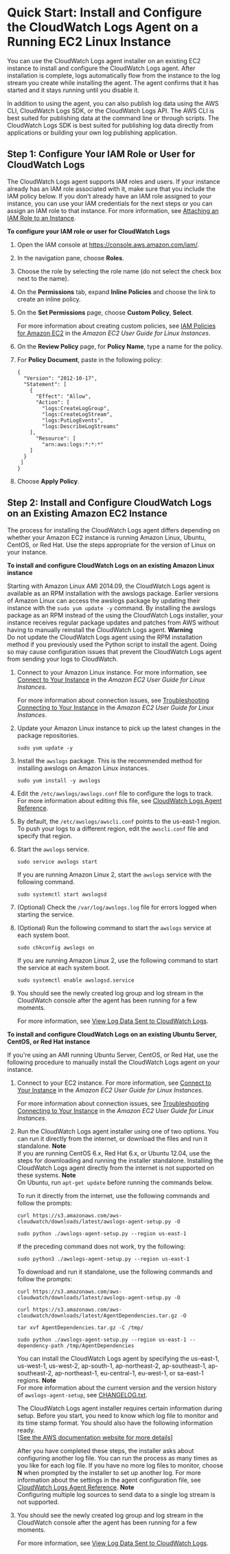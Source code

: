 # Quick Start: Install and Configure the CloudWatch Logs Agent on a Running EC2 Linux Instance<a name="QuickStartEC2Instance"></a>

You can use the CloudWatch Logs agent installer on an existing EC2 instance to install and configure the CloudWatch Logs agent\. After installation is complete, logs automatically flow from the instance to the log stream you create while installing the agent\. The agent confirms that it has started and it stays running until you disable it\.

In addition to using the agent, you can also publish log data using the AWS CLI, CloudWatch Logs SDK, or the CloudWatch Logs API\. The AWS CLI is best suited for publishing data at the command line or through scripts\. The CloudWatch Logs SDK is best suited for publishing log data directly from applications or building your own log publishing application\.

## Step 1: Configure Your IAM Role or User for CloudWatch Logs<a name="running-ec2-step-1"></a>

The CloudWatch Logs agent supports IAM roles and users\. If your instance already has an IAM role associated with it, make sure that you include the IAM policy below\. If you don't already have an IAM role assigned to your instance, you can use your IAM credentials for the next steps or you can assign an IAM role to that instance\. For more information, see [Attaching an IAM Role to an Instance](http://docs.aws.amazon.com/AWSEC2/latest/UserGuide/iam-roles-for-amazon-ec2.html#attach-iam-role)\.<a name="cloudwatchlogs_iam_role_procedure"></a>

**To configure your IAM role or user for CloudWatch Logs**

1. Open the IAM console at [https://console\.aws\.amazon\.com/iam/](https://console.aws.amazon.com/iam/)\.

1. In the navigation pane, choose **Roles**\.

1. Choose the role by selecting the role name \(do not select the check box next to the name\)\.

1. On the **Permissions** tab, expand **Inline Policies** and choose the link to create an inline policy\.

1. On the **Set Permissions** page, choose **Custom Policy**, **Select**\.

   For more information about creating custom policies, see [IAM Policies for Amazon EC2](http://docs.aws.amazon.com/AWSEC2/latest/UserGuide/iam-policies-for-amazon-ec2.html) in the *Amazon EC2 User Guide for Linux Instances*\.

1. On the **Review Policy** page, for **Policy Name**, type a name for the policy\.

1. For **Policy Document**, paste in the following policy:

   ```
   {
     "Version": "2012-10-17",
     "Statement": [
       {
         "Effect": "Allow",
         "Action": [
           "logs:CreateLogGroup",
           "logs:CreateLogStream",
           "logs:PutLogEvents",
           "logs:DescribeLogStreams"
       ],
         "Resource": [
           "arn:aws:logs:*:*:*"
       ]
     }
    ]
   }
   ```

1. Choose **Apply Policy**\.

## Step 2: Install and Configure CloudWatch Logs on an Existing Amazon EC2 Instance<a name="running-ec2-step-2"></a>

The process for installing the CloudWatch Logs agent differs depending on whether your Amazon EC2 instance is running Amazon Linux, Ubuntu, CentOS, or Red Hat\. Use the steps appropriate for the version of Linux on your instance\.

**To install and configure CloudWatch Logs on an existing Amazon Linux instance**

Starting with Amazon Linux AMI 2014\.09, the CloudWatch Logs agent is available as an RPM installation with the awslogs package\. Earlier versions of Amazon Linux can access the awslogs package by updating their instance with the `sudo yum update -y` command\. By installing the awslogs package as an RPM instead of the using the CloudWatch Logs installer, your instance receives regular package updates and patches from AWS without having to manually reinstall the CloudWatch Logs agent\.
**Warning**  
Do not update the CloudWatch Logs agent using the RPM installation method if you previously used the Python script to install the agent\. Doing so may cause configuration issues that prevent the CloudWatch Logs agent from sending your logs to CloudWatch\.

1. Connect to your Amazon Linux instance\. For more information, see [Connect to Your Instance](http://docs.aws.amazon.com/AWSEC2/latest/UserGuide/ec2-connect-to-instance-linux.html) in the *Amazon EC2 User Guide for Linux Instances*\.

   For more information about connection issues, see [Troubleshooting Connecting to Your Instance](http://docs.aws.amazon.com/AWSEC2/latest/UserGuide/TroubleshootingInstancesConnecting.html) in the *Amazon EC2 User Guide for Linux Instances*\.

1. Update your Amazon Linux instance to pick up the latest changes in the package repositories\.

   ```
   sudo yum update -y
   ```

1. Install the `awslogs` package\. This is the recommended method for installing awslogs on Amazon Linux instances\.

   ```
   sudo yum install -y awslogs
   ```

1. Edit the `/etc/awslogs/awslogs.conf` file to configure the logs to track\. For more information about editing this file, see [CloudWatch Logs Agent Reference](AgentReference.md)\.

1. By default, the `/etc/awslogs/awscli.conf` points to the us\-east\-1 region\. To push your logs to a different region, edit the `awscli.conf` file and specify that region\.

1. Start the `awslogs` service\.

   ```
   sudo service awslogs start
   ```

   If you are running Amazon Linux 2, start the `awslogs` service with the following command\.

   ```
   sudo systemctl start awslogsd
   ```

1. \(Optional\) Check the `/var/log/awslogs.log` file for errors logged when starting the service\.

1. \(Optional\) Run the following command to start the `awslogs` service at each system boot\.

   ```
   sudo chkconfig awslogs on
   ```

   If you are running Amazon Linux 2, use the following command to start the service at each system boot\.

   ```
   sudo systemctl enable awslogsd.service
   ```

1. You should see the newly created log group and log stream in the CloudWatch console after the agent has been running for a few moments\.

   For more information, see [View Log Data Sent to CloudWatch Logs](Working-with-log-groups-and-streams.md#ViewingLogData)\.

**To install and configure CloudWatch Logs on an existing Ubuntu Server, CentOS, or Red Hat instance**

If you're using an AMI running Ubuntu Server, CentOS, or Red Hat, use the following procedure to manually install the CloudWatch Logs agent on your instance\.

1. Connect to your EC2 instance\. For more information, see [Connect to Your Instance](http://docs.aws.amazon.com/AWSEC2/latest/UserGuide/ec2-connect-to-instance-linux.html) in the *Amazon EC2 User Guide for Linux Instances*\.

   For more information about connection issues, see [Troubleshooting Connecting to Your Instance](http://docs.aws.amazon.com/AWSEC2/latest/UserGuide/TroubleshootingInstancesConnecting.html) in the *Amazon EC2 User Guide for Linux Instances*\.

1. Run the CloudWatch Logs agent installer using one of two options\. You can run it directly from the internet, or download the files and run it standalone\.
**Note**  
If you are running CentOS 6\.x, Red Hat 6\.x, or Ubuntu 12\.04, use the steps for downloading and running the installer standalone\. Installing the CloudWatch Logs agent directly from the internet is not supported on these systems\.
**Note**  
On Ubuntu, run `apt-get update` before running the commands below\.

   To run it directly from the internet, use the following commands and follow the prompts:

   ```
   curl https://s3.amazonaws.com/aws-cloudwatch/downloads/latest/awslogs-agent-setup.py -O
   ```

   ```
   sudo python ./awslogs-agent-setup.py --region us-east-1
   ```

   If the preceding command does not work, try the following:

   ```
   sudo python3 ./awslogs-agent-setup.py --region us-east-1
   ```

   To download and run it standalone, use the following commands and follow the prompts:

   ```
   curl https://s3.amazonaws.com/aws-cloudwatch/downloads/latest/awslogs-agent-setup.py -O
   ```

   ```
   curl https://s3.amazonaws.com/aws-cloudwatch/downloads/latest/AgentDependencies.tar.gz -O
   ```

   ```
   tar xvf AgentDependencies.tar.gz -C /tmp/
   ```

   ```
   sudo python ./awslogs-agent-setup.py --region us-east-1 --dependency-path /tmp/AgentDependencies
   ```

   You can install the CloudWatch Logs agent by specifying the us\-east\-1, us\-west\-1, us\-west\-2, ap\-south\-1, ap\-northeast\-2, ap\-southeast\-1, ap\-southeast\-2, ap\-northeast\-1, eu\-central\-1, eu\-west\-1, or sa\-east\-1 regions\.
**Note**  
For more information about the current version and the version history of `awslogs-agent-setup`, see [CHANGELOG\.txt](https://s3.amazonaws.com//aws-cloudwatch/downloads/latest/CHANGELOG.txt)\.

   The CloudWatch Logs agent installer requires certain information during setup\. Before you start, you need to know which log file to monitor and its time stamp format\. You should also have the following information ready\.    
[\[See the AWS documentation website for more details\]](http://docs.aws.amazon.com/AmazonCloudWatch/latest/logs/QuickStartEC2Instance.html)

   After you have completed these steps, the installer asks about configuring another log file\. You can run the process as many times as you like for each log file\. If you have no more log files to monitor, choose **N** when prompted by the installer to set up another log\. For more information about the settings in the agent configuration file, see [CloudWatch Logs Agent Reference](AgentReference.md)\.
**Note**  
Configuring multiple log sources to send data to a single log stream is not supported\.

1. You should see the newly created log group and log stream in the CloudWatch console after the agent has been running for a few moments\.

   For more information, see [View Log Data Sent to CloudWatch Logs](Working-with-log-groups-and-streams.md#ViewingLogData)\.